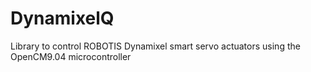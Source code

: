 DynamixelQ
==========

Library to control ROBOTIS Dynamixel smart servo actuators using the OpenCM9.04 microcontroller
